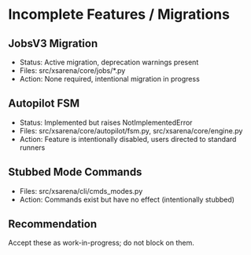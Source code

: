 # Incomplete Features / Migrations

## JobsV3 Migration
- Status: Active migration, deprecation warnings present
- Files: src/xsarena/core/jobs/*.py
- Action: None required, intentional migration in progress

## Autopilot FSM
- Status: Implemented but raises NotImplementedError
- Files: src/xsarena/core/autopilot/fsm.py, src/xsarena/core/engine.py
- Action: Feature is intentionally disabled, users directed to standard runners

## Stubbed Mode Commands
- Files: src/xsarena/cli/cmds_modes.py
- Action: Commands exist but have no effect (intentionally stubbed)

## Recommendation
Accept these as work-in-progress; do not block on them.

